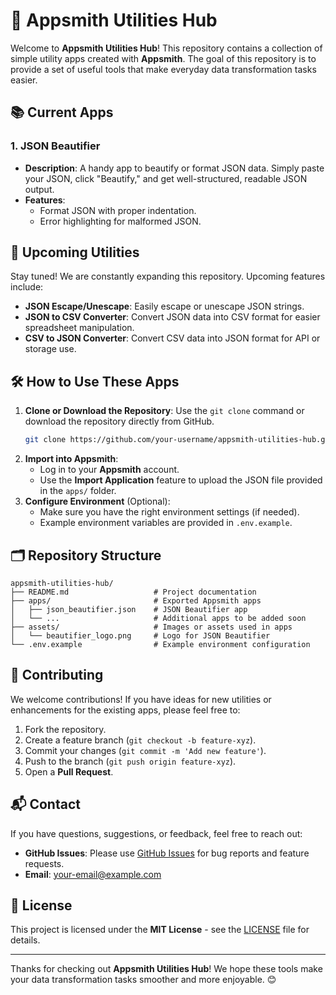 # 🌟 Appsmith Utilities Hub

Welcome to **Appsmith Utilities Hub**! This repository contains a collection of simple utility apps created with **Appsmith**. The goal of this repository is to provide a set of useful tools that make everyday data transformation tasks easier.

## 📚 Current Apps

### 1. JSON Beautifier
- **Description**: A handy app to beautify or format JSON data. Simply paste your JSON, click "Beautify," and get well-structured, readable JSON output.
- **Features**:
  - Format JSON with proper indentation.
  - Error highlighting for malformed JSON.

## 🚀 Upcoming Utilities
Stay tuned! We are constantly expanding this repository. Upcoming features include:

- **JSON Escape/Unescape**: Easily escape or unescape JSON strings.
- **JSON to CSV Converter**: Convert JSON data into CSV format for easier spreadsheet manipulation.
- **CSV to JSON Converter**: Convert CSV data into JSON format for API or storage use.

## 🛠️ How to Use These Apps

1. **Clone or Download the Repository**: Use the `git clone` command or download the repository directly from GitHub.
   ```sh
   git clone https://github.com/your-username/appsmith-utilities-hub.git
   ```
2. **Import into Appsmith**:
   - Log in to your **Appsmith** account.
   - Use the **Import Application** feature to upload the JSON file provided in the `apps/` folder.
3. **Configure Environment** (Optional):
   - Make sure you have the right environment settings (if needed).
   - Example environment variables are provided in `.env.example`.

## 🗂️ Repository Structure
```
appsmith-utilities-hub/
├── README.md                   # Project documentation
├── apps/                       # Exported Appsmith apps
│   ├── json_beautifier.json    # JSON Beautifier app
│   └── ...                     # Additional apps to be added soon
├── assets/                     # Images or assets used in apps
│   └── beautifier_logo.png     # Logo for JSON Beautifier
└── .env.example                # Example environment configuration
```

## 🤝 Contributing
We welcome contributions! If you have ideas for new utilities or enhancements for the existing apps, please feel free to:

1. Fork the repository.
2. Create a feature branch (`git checkout -b feature-xyz`).
3. Commit your changes (`git commit -m 'Add new feature'`).
4. Push to the branch (`git push origin feature-xyz`).
5. Open a **Pull Request**.

## 📬 Contact
If you have questions, suggestions, or feedback, feel free to reach out:

- **GitHub Issues**: Please use [GitHub Issues](https://github.com/your-username/appsmith-utilities-hub/issues) for bug reports and feature requests.
- **Email**: [your-email@example.com](mailto:your-email@example.com)

## 📜 License
This project is licensed under the **MIT License** - see the [LICENSE](LICENSE) file for details.

---

Thanks for checking out **Appsmith Utilities Hub**! We hope these tools make your data transformation tasks smoother and more enjoyable. 😊


